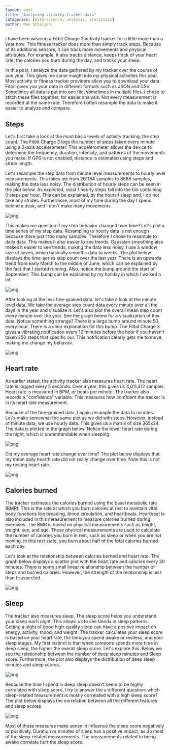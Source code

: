 ```yaml
---
layout: post
title: "Analyzing activity tracker data"
categories: [data-science, analysis, statistics]
author: Max Scheijen
---
```


I have been wearing a Fitbit Charge 3 activity tracker for a little more than a year now. This fitness tracker does more than simply track steps. Because of its additional sensors, it can track more movements and physical attributes. For example, it also tracks distance, keeps track of your heart rate, the calories you burn during the day, and tracks your sleep.

In this post, I analyze the data gathered by my tracker over the course of one year. This gives me some insight into my physical activities this year. Most activity or fitness tracker providers allow you to download your data. Fitbit gives you your data in different formats such as JSON and CSV. Sometimes all data is put into one file, sometimes in multiple files. I chose to stitch these files together, for easier analysis. Not every measurement is recorded at the same rate. Therefore I often resample the data to make it easier to analyze and compare.

## Steps

Let's first take a look at the most basic levels of activity tracking, the step count. The Fitbit Charge 3 logs the number of steps taken every minute using a 3-axis accelerometer. This accelerometer allows the device to determine the frequency, duration, intensity, and patterns of the movements you make. If GPS is not enabled, distance is estimated using steps and stride length.

Let's resample the step data from minute level measurements to hourly level measurements. This takes me from 261184 samples to 8688 samples, making the data less noisy. The distribution of hourly steps can be seen in the plot below. As expected, most 1 hourly steps fall into the bin containing 0 steps per hour. This can be explained, by the hours I sleep and, I do not take any strides. Furthermore, most of my time during the day I spend behind a desk, and I don't make many movements.

![png](https://maxscheijen.github.io/assets/img/2020-10-16-analyzing-activity-tracker-data_5_0.png)

This makes me question if my step behavior changed over time? Let's plot a time series of my step data. Resampling to hourly data is not enough because there just t too many samples. Therefore I chose to resample to daily data. This makes it also easier to see trends. Gaussian smoothing also makes it easier to see trends, making the data less noisy. I use a window size of seven, which basically smooths data to weeks. The plot below displays the time-series step count over the last year. There is an upwards trend from early March to the middle of June, which can be explained by the fact that I started running. Also, notice the bump around the start of September. This bump can be explained by my holiday in which I walked a lot.

![png](https://maxscheijen.github.io/assets/img/2020-10-16-analyzing-activity-tracker-data_8_0.png)

After looking at the less fine-grained data, let's take a look at the minute level data. We take the average step count data every minute over all the days in the year and visualize it. Let's also plot the overall mean step count every minute over the year. See the graph below for a visualization of this data. Notice something strange? There is a large bump around minute 50 every hour. There is a clear explanation for this bump. The Fitbit Charge 3 gives a vibrating notification every 10 minutes before the hour if you haven't taken 250 steps that specific our. This notification clearly gets me to move, making me change my behavior.

![png](https://maxscheijen.github.io/assets/img/2020-10-16-analyzing-activity-tracker-data_11_0.png)

## Heart rate

As earlier stated, the activity tracker also measures heart rate. The heart rate is logged every 5 seconds. Over a year, this gives us 4,011,312 samples. Heart rate is measured in BPM, or beats per minute. The tracker also records a "confidence" variable. This measures how confident the tracker is in its heart rate measurement.

Because of the fine-grained data, I again resample the data to minutes. Let's make somewhat the same plot as we did with steps. However, instead of minute data, we use hourly data. This gives us a matrix of size 365x24. The data is plotted in the graph below.  Notice the lower heart rate during the night, which is understandable when sleeping.

![png](https://maxscheijen.github.io/assets/img/2020-10-16-analyzing-activity-tracker-data_14_0.png)

Did my average heart rate change over time? The plot below displays that my mean daily hearth rate did not really change over time. Note this is not my resting heart rate.

![png](https://maxscheijen.github.io/assets/img/2020-10-16-analyzing-activity-tracker-data_17_0.png)

## Calories burned

The tracker estimates the calories burned using the basal metabolic rate (BMR). This is the rate at which you burn calories at rest to maintain vital body functions like breading, blood circulation, and heartbeats. Heartbeat is also included in this measurement to measure calories burned during exercises. The BMR is based on physical measurements such as height, weight, sex, and age. These physical measurements are used to calculate the number of calories you burn in rest,  such as sleep or when you are not moving. In this rest state, you burn about half of the total calories burned each day.

Let's look at the relationship between calories burned and heart rate. The graph below displays a scatter plot with the heart rate and calories every 30 minutes. There is some small linear relationship between the number of steps and burned calories. However, the strength of the relationship is less than I suspected.

![png](https://maxscheijen.github.io/assets/img/2020-10-16-analyzing-activity-tracker-data_21_0.png)

## Sleep

The tracker also measures sleep. The sleep score helps you understand your sleep each night. This allows us to see trends in sleep patterns. Getting a night of good high-quality sleep can have a positive impact on energy, activity, mood, and weight. The tracker calculates your sleep score is based on your heart rate, the time you spend awake or restless, and your sleep stages. My first instinct is that when someone spends more time in deep sleep, the higher the overall sleep score. Let's explore this. Below we see the relationship between the number of deep sleep minutes and Sleep score. Furthermore, the plot also displays the distribution of deep sleep minutes and sleep scores.

![png](https://maxscheijen.github.io/assets/img/2020-10-16-analyzing-activity-tracker-data_25_0.png)

Because the time I spend in deep sleep doesn't seem to be highly correlated with sleep score, I try to answer the a different question: which sleep-related measurement is mostly correlated with a high sleep score? The plot below displays the correlation between all the different features and sleep scores.

![png](https://maxscheijen.github.io/assets/img/2020-10-16-analyzing-activity-tracker-data_29_0.svg)

Most of these measures make sense in influence the sleep score negatively or positively. Duration or minutes of sleep has a positive impact, as do most of the sleep-related measurements. The measurements related to being awake correlate hurt the sleep score.
